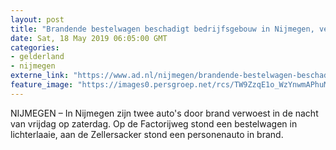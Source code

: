 ```yaml
---
layout: post
title: "Brandende bestelwagen beschadigt bedrijfsgebouw in Nijmegen, verderop auto uitgebrand"
date: Sat, 18 May 2019 06:05:00 GMT
categories: 
- gelderland 
- nijmegen 
externe_link: "https://www.ad.nl/nijmegen/brandende-bestelwagen-beschadigt-bedrijfsgebouw-in-nijmegen-verderop-auto-uitgebrand~af0ba62a0/"
feature_image: "https://images0.persgroep.net/rcs/TW9ZzqE1o_WzYnwmAPhuM2R7ZyE/diocontent/148654522/_fitwidth/400/?appId=21791a8992982cd8da851550a453bd7f&quality=0.7"
---
```


NIJMEGEN – In Nijmegen zijn twee auto's door brand verwoest in de nacht van vrijdag op zaterdag. Op de Factorijweg stond een bestelwagen in lichterlaaie, aan de Zellersacker stond een personenauto in brand.
